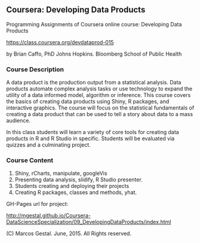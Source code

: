 
## Coursera: Developing Data Products

Programming Assignments of Coursera online course: Developing Data Products
 
https://class.coursera.org/devdataprod-015

by Brian Caffo, PhD
Johns Hopkins. Bloomberg School of Public Health




### Course Description

A data product is the production output from a statistical analysis. Data products automate complex analysis tasks or use technology to expand the utility of a data informed model, algorithm or inference. This course covers the basics of creating data products using Shiny, R packages, and interactive graphics. The course will focus on the statistical fundamentals of creating a data product that can be used to tell a story about data to a mass audience.

In this class students will learn a variety of core tools for creating data products in R and R Studio in specific. Students will be evaluated via quizzes and a culminating project.



### Course Content

1. Shiny, rCharts, manipulate, googleVis
1. Presenting data analysis, slidify, R Studio presenter.
1. Students creating and deploying their projects
1. Creating R packages, classes and methods, yhat.


GH-Pages url for project:

http://mgestal.github.io/Coursera-DataScienceSpecialization/09_DevelopingDataProducts/index.html

(C) Marcos Gestal. June, 2015. All Rights reserved.
